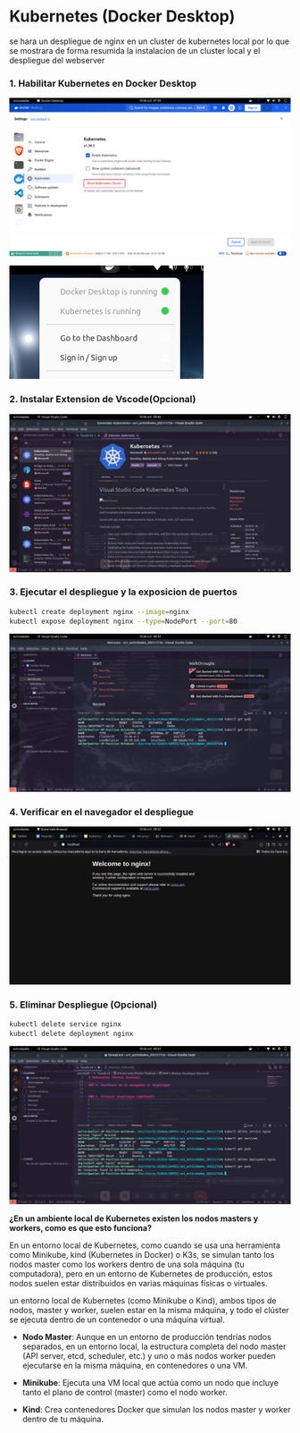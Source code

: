 # Kubernetes (Docker Desktop)

se hara un despliegue de nginx en un cluster de kubernetes local
por lo que se mostrara de forma resumida la instalacion de un cluster local
y el despliegue del webserver


### 1. Habilitar Kubernetes en Docker Desktop

![kubernetes](./images/kubernetes.png)

![run](./images/run.png)

### 2. Instalar Extension de Vscode(Opcional)

![ext](./images/ext.png)

### 3. Ejecutar el despliegue y la exposicion de puertos

```bash
kubectl create deployment nginx --image=nginx
kubectl expose deployment nginx --type=NodePort --port=80
```

![pods](./images/getpods.png)

### 4. Verificar en el navegador el despliegue

![nginx](./images/nginx.png)

### 5. Eliminar Despliegue (Opcional)

```bash
kubectl delete service nginx
kubectl delete deployment nginx
```

![del](./images/del.png)


**¿En un ambiente local de Kubernetes existen los nodos masters y workers, como es que esto funciona?**

En un entorno local de Kubernetes, como cuando se usa una herramienta como Minikube, kind (Kubernetes in Docker) o K3s, se simulan tanto los nodos master como los workers dentro de una sola máquina (tu computadora), pero en un entorno de Kubernetes de producción, estos nodos suelen estar distribuidos en varias máquinas físicas o virtuales.

un entorno local de Kubernetes (como Minikube o Kind), ambos tipos de nodos, master y worker, suelen estar en la misma máquina, y todo el clúster se ejecuta dentro de un contenedor o una máquina virtual.

- **Nodo Master**: Aunque en un entorno de producción tendrías nodos separados, en un entorno local, la estructura completa del nodo master (API server, etcd, scheduler, etc.) y uno o más nodos worker pueden ejecutarse en la misma máquina, en contenedores o una VM.

- **Minikube**: Ejecuta una VM local que actúa como un nodo que incluye tanto el plano de control (master) como el nodo worker.

- **Kind**: Crea contenedores Docker que simulan los nodos master y worker dentro de tu máquina.